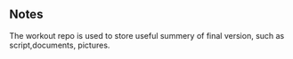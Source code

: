 ## Notes ##

The workout repo is used to store useful summery of final version, such as script,documents, pictures.

